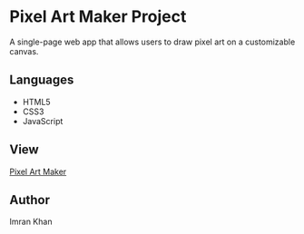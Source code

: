 # Pixel Art Maker Project

A single-page web app that allows users to draw pixel art on a customizable canvas.

## Languages

* HTML5
* CSS3
* JavaScript

## View

<a href="http://pixel-art-maker.bitballoon.com/">Pixel Art Maker</a>

## Author

Imran Khan
